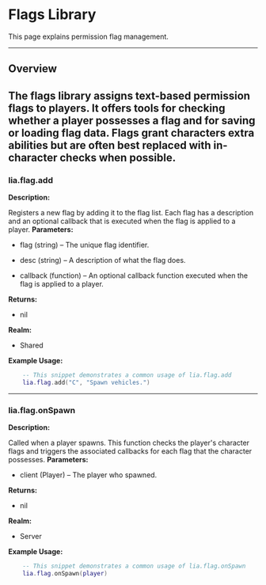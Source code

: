 # Flags Library

This page explains permission flag management.

---

## Overview

The flags library assigns text-based permission flags to players. It offers tools for checking whether a player possesses a flag and for saving or loading flag data. Flags grant characters extra abilities but are often best replaced with in-character checks when possible.
---

### lia.flag.add


**Description:**

Registers a new flag by adding it to the flag list.
Each flag has a description and an optional callback that is executed when the flag is applied to a player.
**Parameters:**

* flag (string) – The unique flag identifier.

* desc (string) – A description of what the flag does.

* callback (function) – An optional callback function executed when the flag is applied to a player.

**Returns:**

* nil

**Realm:**

* Shared

**Example Usage:**

```lua
    -- This snippet demonstrates a common usage of lia.flag.add
    lia.flag.add("C", "Spawn vehicles.")
```

---


### lia.flag.onSpawn


**Description:**

Called when a player spawns. This function checks the player's character flags and triggers
the associated callbacks for each flag that the character possesses.
**Parameters:**

* client (Player) – The player who spawned.

**Returns:**

* nil

**Realm:**

* Server

**Example Usage:**

```lua
    -- This snippet demonstrates a common usage of lia.flag.onSpawn
    lia.flag.onSpawn(player)
```
